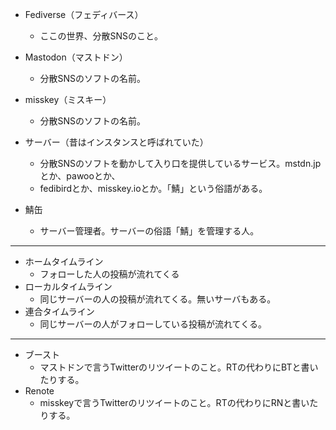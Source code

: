 * Fediverse（フェディバース）
  * ここの世界、分散SNSのこと。

* Mastodon（マストドン）
  * 分散SNSのソフトの名前。

* misskey（ミスキー）
  * 分散SNSのソフトの名前。

* サーバー（昔はインスタンスと呼ばれていた）
  * 分散SNSのソフトを動かして入り口を提供しているサービス。mstdn.jpとか、pawooとか、
  * fedibirdとか、misskey.ioとか。「鯖」という俗語がある。

* 鯖缶
  * サーバー管理者。サーバーの俗語「鯖」を管理する人。

---

* ホームタイムライン
  * フォローした人の投稿が流れてくる
* ローカルタイムライン
  * 同じサーバーの人の投稿が流れてくる。無いサーバもある。
* 連合タイムライン
  * 同じサーバーの人がフォローしている投稿が流れてくる。

---

* ブースト
  * マストドンで言うTwitterのリツイートのこと。RTの代わりにBTと書いたりする。
* Renote
  * misskeyで言うTwitterのリツイートのこと。RTの代わりにRNと書いたりする。



